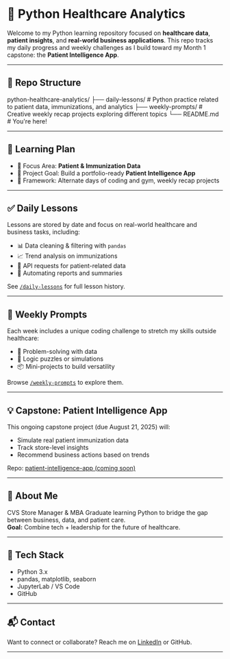 # 🧠 Python Healthcare Analytics

Welcome to my Python learning repository focused on **healthcare data**, **patient insights**, and **real-world business applications**. This repo tracks my daily progress and weekly challenges as I build toward my Month 1 capstone: the **Patient Intelligence App**.

---

## 📁 Repo Structure

python-healthcare-analytics/
├── daily-lessons/ # Python practice related to patient data, immunizations, and analytics
├── weekly-prompts/ # Creative weekly recap projects exploring different topics
└── README.md # You're here!


---

## 📅 Learning Plan

- 📌 Focus Area: **Patient & Immunization Data**
- 🧱 Project Goal: Build a portfolio-ready **Patient Intelligence App**
- 🧠 Framework: Alternate days of coding and gym, weekly recap projects

---

## ✅ Daily Lessons

Lessons are stored by date and focus on real-world healthcare and business tasks, including:

- 📊 Data cleaning & filtering with `pandas`
- 📈 Trend analysis on immunizations
- 🔄 API requests for patient-related data
- 📂 Automating reports and summaries

See [`/daily-lessons`](./daily-lessons) for full lesson history.

---

## 🔁 Weekly Prompts

Each week includes a unique coding challenge to stretch my skills outside healthcare:

- 🎯 Problem-solving with data
- 🧠 Logic puzzles or simulations
- 📦 Mini-projects to build versatility

Browse [`/weekly-prompts`](./weekly-prompts) to explore them.

---

## 💡 Capstone: Patient Intelligence App

This ongoing capstone project (due August 21, 2025) will:
- Simulate real patient immunization data
- Track store-level insights
- Recommend business actions based on trends

Repo: [patient-intelligence-app (coming soon)](https://github.com/MarwanMohamedMBA/patient-intelligence-app)

---

## 🚀 About Me

CVS Store Manager & MBA Graduate learning Python to bridge the gap between business, data, and patient care.  
**Goal:** Combine tech + leadership for the future of healthcare.

---

## 📌 Tech Stack

- Python 3.x
- pandas, matplotlib, seaborn
- JupyterLab / VS Code
- GitHub

---

## 📬 Contact

Want to connect or collaborate? Reach me on [LinkedIn](https://www.linkedin.com/in/marwan-sayed-mba/) or GitHub.

---
